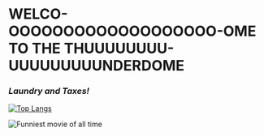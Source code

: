 # WELCO-OOOOOOOOOOOOOOOOOOO-OME TO THE THUUUUUUUU-UUUUUUUUUNDERDOME
### _<!-- SPLASH -->Laundry and Taxes!<!-- /SPLASH -->_

[![Top Langs](https://github-readme-stats.vercel.app/api/top-langs/?username=thejhndwn&layout=donut)](https://github.com/thejhndwn/github-readme-stats)

![Funniest movie of all time](https://media1.tenor.com/m/eq1ZD8XnCssAAAAC/a-good-insult.gif)

<!--
**thejhndwn/thejhndwn** is a ✨ _special_ ✨ repository because its `README.md` (this file) appears on your GitHub profile.

Here are some ideas to get you started:

- 🔭 I’m currently working on ...
- 🌱 I’m currently learning ...
- 👯 I’m looking to collaborate on ...
- 🤔 I’m looking for help with ...
- 💬 Ask me about ...
- 📫 How to reach me: ...
- 😄 Pronouns: ...
- ⚡ Fun fact: ...
-->
